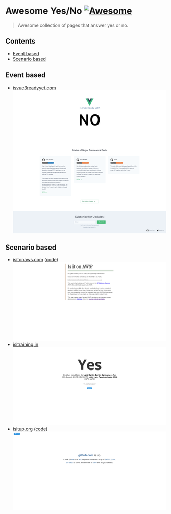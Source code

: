 # Awesome Yes/No [![Awesome](https://awesome.re/badge.svg)](https://awesome.re)

> Awesome collection of pages that answer yes or no.

<!-- START doctoc generated TOC please keep comment here to allow auto update -->
<!-- DON'T EDIT THIS SECTION, INSTEAD RE-RUN doctoc TO UPDATE -->
## Contents

- [Event based](#event-based)
- [Scenario based](#scenario-based)

<!-- END doctoc generated TOC please keep comment here to allow auto update -->

## Event based

- [isvue3readyyet.com](https://isvue3readyyet.com)
    ![](assets/isvue3readyyet.com.png)

## Scenario based

- [isitonaws.com](https://isitonaws.com/discover?name=github.com) ([code](https://github.com/awslabs/IsItOnAWS))
    ![](assets/isitonaws.com.png)
- [isitraining.in](https://isitraining.in/berlin)
    ![](assets/isitraining.in.png)
- [isitup.org](https://isitup.org/github.com) ([code](https://github.com/sjparkinson/isitup.org))
    ![](assets/isitup.org.png)
